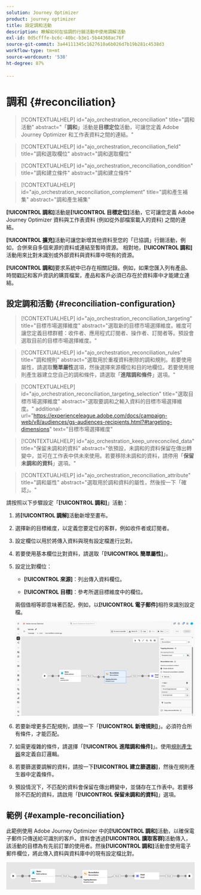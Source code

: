 ```yaml
---
solution: Journey Optimizer
product: journey optimizer
title: 設定調和活動
description: 瞭解如何在協調的行銷活動中使用調解活動
exl-id: 0d5cfffe-bc6c-40bc-b3e1-5b44368ac76f
source-git-commit: 3a44111345c1627610a6b026d7b19b281c4538d3
workflow-type: tm+mt
source-wordcount: '538'
ht-degree: 87%

---
```



# 調和 {#reconciliation}

>[!CONTEXTUALHELP]
>id="ajo_orchestration_reconciliation"
>title="調和活動"
>abstract="「**調和**」活動是&#x200B;**目標定位**&#x200B;活動，可讓您定義 Adobe Journey Optimizer 和工作表資料之間的連結。"

>[!CONTEXTUALHELP]
>id="ajo_orchestration_reconciliation_field"
>title="調和選取欄位"
>abstract="調和選取欄位"

>[!CONTEXTUALHELP]
>id="ajo_orchestration_reconciliation_condition"
>title="調和建立條件"
>abstract="調和建立條件"

>[!CONTEXTUALHELP]
>id="ajo_orchestration_reconciliation_complement"
>title="調和產生補集"
>abstract="調和產生補集"

**[!UICONTROL 調和]**&#x200B;活動是&#x200B;**[!UICONTROL 目標定位]**&#x200B;活動，它可讓您定義 Adobe Journey Optimizer 資料與工作表資料 (例如從外部檔案載入的資料) 之間的連結。

**[!UICONTROL 擴充]**&#x200B;活動可讓您新增其他資料至您的「已協調」行銷活動，例如，合併來自多個來源的資料或連結至暫時資源。 相對地，**[!UICONTROL 調和]**&#x200B;活動用來比對未識別或外部資料與資料庫中現有的資源。

**[!UICONTROL 調和]**&#x200B;要求系統中已存在相關記錄。例如，如果您匯入列有產品、時間戳記和客戶資訊的購買檔案，產品和客戶必須已存在於資料庫中才能建立連結。

## 設定調和活動 {#reconciliation-configuration}

>[!CONTEXTUALHELP]
>id="ajo_orchestration_reconciliation_targeting"
>title="目標市場選擇維度"
>abstract="選取新的目標市場選擇維度。維度可讓您定義目標群體：收件者、應用程式訂閱者、操作者、訂閱者等。預設會選取目前的目標市場選擇維度。"

>[!CONTEXTUALHELP]
>id="ajo_orchestration_reconciliation_rules"
>title="調和規則"
>abstract="選取用於重複資料刪除的調和規則。若要使用屬性，請選取&#x200B;**簡單屬性**&#x200B;選項，然後選擇來源欄位和目的地欄位。若要使用規則產生器建立您自己的調和條件，請選取「**進階調和條件**」選項。"

>[!CONTEXTUALHELP]
>id="ajo_orchestration_reconciliation_targeting_selection"
>title="選取目標市場選擇維度"
>abstract="選取要調和之輸入資料的目標市場選擇維度。"
>additional-url="https://experienceleague.adobe.com/docs/campaign-web/v8/audiences/gs-audiences-recipients.html?#targeting-dimensions" text="目標市場選擇維度"

>[!CONTEXTUALHELP]
>id="ajo_orchestration_keep_unreconciled_data"
>title="保留未調和的資料"
>abstract="依預設，未調和的資料保留在傳出轉變中，並可在工作表中供未來使用。若要移除未調和的資料，請停用「**保留未調和的資料**」選項。"

>[!CONTEXTUALHELP]
>id="ajo_orchestration_reconciliation_attribute"
>title="調和屬性"
>abstract="選取用於調和資料的屬性，然後按一下「確認」。"

請按照以下步驟設定「**[!UICONTROL 調和]**」活動：

1. 將&#x200B;**[!UICONTROL 調解]**&#x200B;活動新增至畫布。

1. 選擇新的目標維度，以定義您要定位的客群，例如收件者或訂閱者。

1. 設定欄位以用於將傳入資料與現有設定檔進行比對。

1. 若要使用基本欄位比對資料，請選取「**[!UICONTROL 簡單屬性]**」。

1. 設定比對欄位：

   * **[!UICONTROL 來源]**：列出傳入資料欄位。

   * **[!UICONTROL 目標]**：參考所選目標維度中的欄位。

   兩個值相等即意味著匹配，例如，以&#x200B;**[!UICONTROL 電子郵件]**&#x200B;相符來識別設定檔。

   ![](../assets/workflow-reconciliation-criteria.png)

1. 若要新增更多匹配規則，請按一下「**[!UICONTROL 新增規則]**」。必須符合所有條件，才能匹配。

1. 如需更複雜的條件，請選擇「**[!UICONTROL 進階調和條件]**」。使用[規則產生器](../orchestrated-rule-builder.md)來定義自訂邏輯。

1. 若要篩選要調解的資料，請按一下&#x200B;**[!UICONTROL 建立篩選器]**，然後在規則產生器中定義條件。

1. 預設情況下，不匹配的資料會保留在傳出轉變中，並儲存在工作表中。若要移除不匹配的資料，請啟用「**[!UICONTROL 保留未調和的資料]**」選項。

## 範例 {#example-reconciliation}

此範例使用 Adobe Journey Optimizer 中的&#x200B;**[!UICONTROL 調和]**&#x200B;活動，以確保電子郵件只傳送給可識別的客戶。資料會透過&#x200B;**[!UICONTROL 讀取客群]**&#x200B;活動傳入，該活動的目標為有先前訂單的使用者。然後&#x200B;**[!UICONTROL 調和]**&#x200B;活動會使用電子郵件欄位，將此傳入資料與資料庫中的現有設定檔比對。

![](../assets/workflow-reconciliation-sample-1.0.png)
